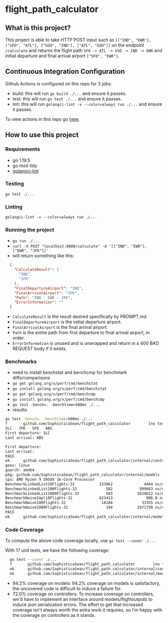 # flight_path_calculator

## What is this project?
  This project is able to take HTTP POST input such as `[["IND", "EWR"], ["SFO", "ATL"], ["GSO", "IND"], ["ATL", "GSO"]]` on the endpoint `/calculate` and returns the flight path `SFO -> ATL -> GSO -> IND -> EWR` and initial departure and final arrival airport `["SFO", "EWR"]`.

## Continuous Integration Configuration
  Github Actions is configured on this repo for 3 jobs:
  - build: this will run `go build ./...` and ensure it passes.
  - test: this will run `go test ./...` and ensure it passes.
  - lint: this will run `golangci-lint -v --color=always run ./...` and ensure it passes.

  To view actions in this repo go [here](https://github.com/SophisticaSean/flight_path_planner/actions).

## How to use this project
  
  ### Requirements
  - go 1.19.5
  - go mod tidy
  - [golangci-lint](https://golangci-lint.run/usage/install/)

  ### Testing
  `go test ./...`

  ### Linting
  `golangci-lint -v --color=always run ./...`

  ### Running the project
  - `go run ./...`
  - `curl -X POST "localhost:8080/calculate" -d '[["IND", "EWR"], ["EWR", "JFK"]]'`
  - will return something like this: 
  ```json
    {
      "CalculateResult": [
        "IND",
        "JFK"
      ],
      "FinalDepartureAirport": "IND",
      "FinalArrivalAirport": "JFK",
      "Path": "IND - EWR - JFK",
      "ErrorInformation": ""
    }
```

  - `CalculateResult` is the result desired specifically by PROMPT.md
  - `FinalDepartureAirport` is the initial departure airport.
  - `FinalArrivalAirport` is the final arrival airport.
  - `Path` is the entire path from first departure to final arrival airport, in order.
  - `ErrorInformation` is unused and is unwrapped and return in a 400 BAD REQUEST body if it exists.

  ### Benchmarks
  - need to install benchstat and benchcmp for benchmark diffs/comparisons
  - `go get golang.org/x/perf/cmd/benchstat`
  - `go install golang.org/x/perf/cmd/benchstat`
  - `go get golang.org/x/perf/cmd/benchcmp`
  - `go install golang.org/x/perf/cmd/benchcmp`
  - `go test -bench=. -benchtime=500ms ./...`
  - results:
  ```bash
go test -bench=. -benchtime=500ms ./... 
?       github.com/SophisticaSean/flight_path_calculator        [no test files]
SLC - JFK - SFO - ABS
First departure: SLC
Last arrival: ABS

First departure: 
Last arrival: 
PASS
ok      github.com/SophisticaSean/flight_path_calculator/internal/controllers   0.003s
goos: linux
goarch: amd64
pkg: github.com/SophisticaSean/flight_path_calculator/internal/models
cpu: AMD Ryzen 9 5950X 16-Core Processor            
BenchmarkLinkedList10Flights-32           133962              4464 ns/op
BenchmarkLinkedList100Flights-32             582            999663 ns/op
BenchmarkLinkedList1000Flights-32            583           1024012 ns/op
BenchmarkNaiveImpl10Flights-32            623413               886.0 ns/op
BenchmarkNaive100Flights-32                18184             33355 ns/op
BenchmarkNaive1000Flights-32                 194           2971799 ns/op
PASS
ok      github.com/SophisticaSean/flight_path_calculator/internal/models        4.401s
```

  ### Code Coverage
  To compute the above code coverage locally, use `go test --cover ./...`

  With 17 unit tests, we have the following coverage:
  ```bash
    go test --cover ./...
    ?       github.com/SophisticaSean/flight_path_calculator        [no test files]
    ok      github.com/SophisticaSean/flight_path_calculator/internal/controllers   (cached)        coverage: 72.0% of statements
    ok      github.com/SophisticaSean/flight_path_calculator/internal/models        (cached)        coverage: 94.2% of statements
  ```
  - 94.2% coverage on models: 
  94.2% coverage on models is satisfactory, the uncovered code is difficult to induce a failure for.
  - 72.0% coverage on controllers:
  To increase coverage on controllers, we'd have to implement an interface around models/flightoutputs to induce json serialization errors.
  The effort to get that increased coverage isn't always worth the extra work it requires, so I'm happy with the coverage on controllers as it stands.

